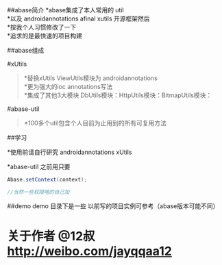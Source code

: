 

##abase简介 
 *abase集成了本人常用的 util <br>
 *以及 androidannotations afinal xutils 开源框架然后 <br>
 *按我个人习惯修改了一下 <br>
 *追求的是最快速的项目构建 <br>



##abase组成

#xUtils 
> *替换xUtils ViewUtils模块为 androidannotations <br>
> *更为强大的ioc annotations写法 <br>
> *集成了其他3大模块 DbUtils模块：HttpUtils模块：BitmapUtils模块：<br>


#abase-util
> *100多个util包含个人目前为止用到的所有可复用方法 <br>
 






##学习

*使用前请自行研究 androidannotations xUtils <br>

*abase-util 之前用只要  <br>

```java
Abase.setContext(context);

//当然一些权限啥的自己加
```


##demo
demo 目录下是一些 以前写的项目实例可参考（abase版本可能不同）







# 关于作者 @12叔 <http://weibo.com/jayqqaa12>


